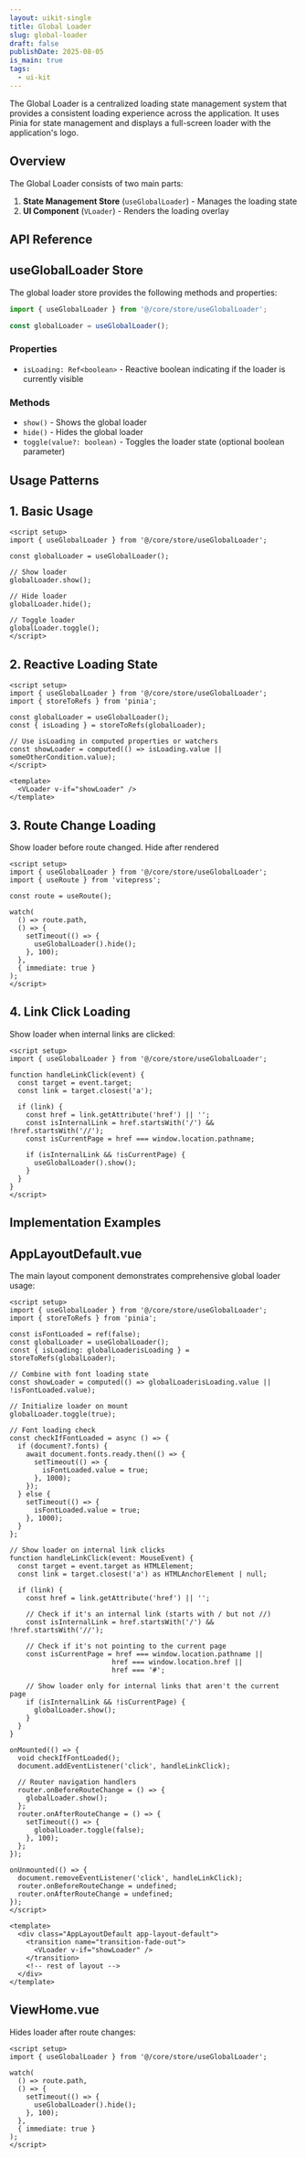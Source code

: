 ```yaml
---
layout: uikit-single
title: Global Loader
slug: global-loader
draft: false
publishDate: 2025-08-05
is_main: true
tags:
  - ui-kit
---
```


The Global Loader is a centralized loading state management system that provides a consistent loading experience across the application. It uses Pinia for state management and displays a full-screen loader with the application's logo.

## Overview
The Global Loader consists of two main parts:
1. **State Management Store** (`useGlobalLoader`) - Manages the loading state
2. **UI Component** (`VLoader`) - Renders the loading overlay

## API Reference
## useGlobalLoader Store
The global loader store provides the following methods and properties:

```typescript
import { useGlobalLoader } from '@/core/store/useGlobalLoader';

const globalLoader = useGlobalLoader();
```

### Properties
- `isLoading: Ref<boolean>` - Reactive boolean indicating if the loader is currently visible

### Methods
- `show()` - Shows the global loader
- `hide()` - Hides the global loader  
- `toggle(value?: boolean)` - Toggles the loader state (optional boolean parameter)


## Usage Patterns
## 1. Basic Usage
```vue
<script setup>
import { useGlobalLoader } from '@/core/store/useGlobalLoader';

const globalLoader = useGlobalLoader();

// Show loader
globalLoader.show();

// Hide loader
globalLoader.hide();

// Toggle loader
globalLoader.toggle();
</script>
```

## 2. Reactive Loading State
```vue
<script setup>
import { useGlobalLoader } from '@/core/store/useGlobalLoader';
import { storeToRefs } from 'pinia';

const globalLoader = useGlobalLoader();
const { isLoading } = storeToRefs(globalLoader);

// Use isLoading in computed properties or watchers
const showLoader = computed(() => isLoading.value || someOtherCondition.value);
</script>

<template>
  <VLoader v-if="showLoader" />
</template>
```

## 3. Route Change Loading
Show loader before route changed. Hide after rendered

```vue
<script setup>
import { useGlobalLoader } from '@/core/store/useGlobalLoader';
import { useRoute } from 'vitepress';

const route = useRoute();

watch(
  () => route.path,
  () => {
    setTimeout(() => {
      useGlobalLoader().hide();
    }, 100);
  },
  { immediate: true }
);
</script>
```

## 4. Link Click Loading
Show loader when internal links are clicked:

```vue
<script setup>
import { useGlobalLoader } from '@/core/store/useGlobalLoader';

function handleLinkClick(event) {
  const target = event.target;
  const link = target.closest('a');
  
  if (link) {
    const href = link.getAttribute('href') || '';
    const isInternalLink = href.startsWith('/') && !href.startsWith('//');
    const isCurrentPage = href === window.location.pathname;
    
    if (isInternalLink && !isCurrentPage) {
      useGlobalLoader().show();
    }
  }
}
</script>
```

## Implementation Examples
## AppLayoutDefault.vue
The main layout component demonstrates comprehensive global loader usage:

```vue
<script setup>
import { useGlobalLoader } from '@/core/store/useGlobalLoader';
import { storeToRefs } from 'pinia';

const isFontLoaded = ref(false);
const globalLoader = useGlobalLoader();
const { isLoading: globalLoaderisLoading } = storeToRefs(globalLoader);

// Combine with font loading state
const showLoader = computed(() => globalLoaderisLoading.value || !isFontLoaded.value);

// Initialize loader on mount
globalLoader.toggle(true);

// Font loading check
const checkIfFontLoaded = async () => {
  if (document?.fonts) {
    await document.fonts.ready.then(() => {
      setTimeout(() => {
        isFontLoaded.value = true;
      }, 1000);
    });
  } else {
    setTimeout(() => {
      isFontLoaded.value = true;
    }, 1000);
  }
};

// Show loader on internal link clicks
function handleLinkClick(event: MouseEvent) {
  const target = event.target as HTMLElement;
  const link = target.closest('a') as HTMLAnchorElement | null;

  if (link) {
    const href = link.getAttribute('href') || '';
    
    // Check if it's an internal link (starts with / but not //)
    const isInternalLink = href.startsWith('/') && !href.startsWith('//');
    
    // Check if it's not pointing to the current page
    const isCurrentPage = href === window.location.pathname || 
                         href === window.location.href || 
                         href === '#';
    
    // Show loader only for internal links that aren't the current page
    if (isInternalLink && !isCurrentPage) {
      globalLoader.show();
    }
  }
}

onMounted(() => {
  void checkIfFontLoaded();
  document.addEventListener('click', handleLinkClick);
  
  // Router navigation handlers
  router.onBeforeRouteChange = () => {
    globalLoader.show();
  };
  router.onAfterRouteChange = () => {
    setTimeout(() => {
      globalLoader.toggle(false);
    }, 100);
  };
});

onUnmounted(() => {
  document.removeEventListener('click', handleLinkClick);
  router.onBeforeRouteChange = undefined;
  router.onAfterRouteChange = undefined;
});
</script>

<template>
  <div class="AppLayoutDefault app-layout-default">
    <transition name="transition-fade-out">
      <VLoader v-if="showLoader" />
    </transition>
    <!-- rest of layout -->
  </div>
</template>
```

## ViewHome.vue
Hides loader after route changes:

```vue
<script setup>
import { useGlobalLoader } from '@/core/store/useGlobalLoader';

watch(
  () => route.path,
  () => {
    setTimeout(() => {
      useGlobalLoader().hide();
    }, 100);
  },
  { immediate: true }
);
</script>
```
